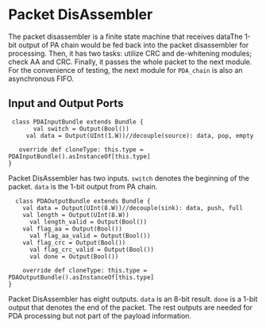 ﻿# Packet DisAssembler
The packet disassembler is a finite state machine that receives dataThe 1-bit output of PA chain would be fed back into the packet disassembler for processing. Then, it has two tasks: utilize CRC and de-whitening modules; check AA and CRC. Finally, it passes the whole packet to the next module. For the convenience of testing, the next module for `PDA_chain` is also an asynchronous FIFO.
 
 
 
 ## Input and Output Ports
 ```
  class PDAInputBundle extends Bundle {
	    val switch = Output(Bool())
      val data = Output(UInt(1.W))//decouple(source): data, pop, empty

	override def cloneType: this.type = PDAInputBundle().asInstanceOf[this.type]
}
 ```
Packet DisAssembler has two inputs. `switch` denotes the beginning of the packet. `data` is the 1-bit output from PA chain. 

```
  class PDAOutputBundle extends Bundle {
    val data = Output(UInt(8.W))//decouple(sink): data, push, full
    val length = Output(UInt(8.W))
	  val length_valid = Output(Bool())
    val flag_aa = Output(Bool())
	  val flag_aa_valid = Output(Bool())
    val flag_crc = Output(Bool())
	  val flag_crc_valid = Output(Bool())
	  val done = Output(Bool())

	override def cloneType: this.type = PDAOutputBundle().asInstanceOf[this.type]
}
```
Packet DisAssembler has eight outputs. `data` is an 8-bit result. `done` is a 1-bit output that denotes the end of the packet. The rest outputs are needed for PDA processing but not part of the payload information.

